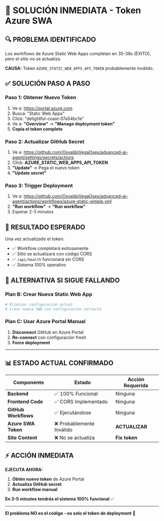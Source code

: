 # 🎯 SOLUCIÓN INMEDIATA - Token Azure SWA

## 🔍 **PROBLEMA IDENTIFICADO**
Los workflows de Azure Static Web Apps completan en 35-38s (ÉXITO), pero el sitio no se actualiza.

**CAUSA:** Token `AZURE_STATIC_WEB_APPS_API_TOKEN` probablemente inválido.

## ✅ **SOLUCIÓN PASO A PASO**

### **Paso 1: Obtener Nuevo Token**
1. Ve a: https://portal.azure.com
2. Busca: "Static Web Apps"
3. Click: "delightful-coast-07a54bc1e"
4. Ve a: **"Overview"** → **"Manage deployment token"**
5. **Copia el token completo**

### **Paso 2: Actualizar GitHub Secret**
1. Ve a: https://github.com/OsvaldoVegaOses/advanced-ai-agent/settings/secrets/actions
2. Click: **AZURE_STATIC_WEB_APPS_API_TOKEN**
3. **"Update"** → Pega el nuevo token
4. **"Update secret"**

### **Paso 3: Trigger Deployment**
1. Ve a: https://github.com/OsvaldoVegaOses/advanced-ai-agent/actions/workflows/azure-static-simple.yml
2. **"Run workflow"** → **"Run workflow"**
3. Esperar 2-3 minutos

## 🎯 **RESULTADO ESPERADO**

Una vez actualizado el token:
- ✅ Workflow completará exitosamente
- ✅ Sitio se actualizará con código CORS
- ✅ `/api/health` funcionará sin CORS
- ✅ Sistema 100% operativo

## 🚨 **ALTERNATIVA SI SIGUE FALLANDO**

### **Plan B: Crear Nueva Static Web App**
```bash
# Eliminar configuración actual
# Crear nueva SWA con configuración correcta
```

### **Plan C: Usar Azure Portal Manual**
1. **Disconnect** GitHub en Azure Portal
2. **Re-connect** con configuración fresh
3. **Force deployment**

---

## 📊 **ESTADO ACTUAL CONFIRMADO**

| Componente | Estado | Acción Requerida |
|------------|--------|------------------|
| **Backend** | ✅ 100% Funcional | Ninguna |
| **Frontend Code** | ✅ CORS Implementado | Ninguna |
| **GitHub Workflows** | ✅ Ejecutándose | Ninguna |
| **Azure SWA Token** | ❌ Probablemente Inválido | **ACTUALIZAR** |
| **Site Content** | ❌ No se actualiza | **Fix token** |

## ⚡ **ACCIÓN INMEDIATA**

**EJECUTA AHORA:**
1. **Obtén nuevo token** de Azure Portal
2. **Actualiza GitHub secret**
3. **Run workflow manual**

**En 3-5 minutos tendrás el sistema 100% funcional** ✅

---

**El problema NO es el código - es solo el token de deployment** 🔑
